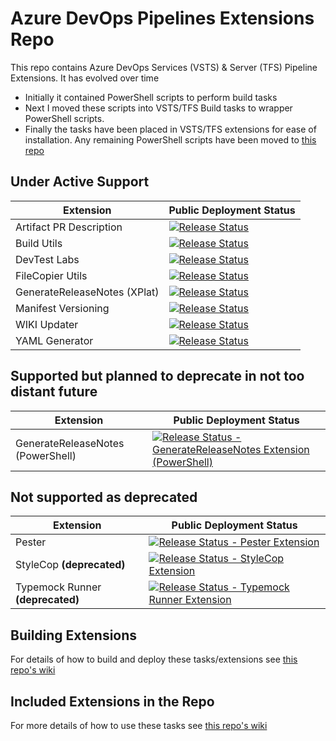 # Azure DevOps Pipelines Extensions Repo

This repo contains Azure DevOps Services (VSTS) & Server (TFS) Pipeline Extensions. It has evolved over time

- Initially it contained PowerShell scripts to perform build tasks
- Next I moved these scripts into VSTS/TFS Build tasks to wrapper PowerShell scripts. 
- Finally the tasks have been placed in VSTS/TFS extensions for ease of installation. Any remaining PowerShell scripts have been moved to [this repo](https://github.com/rfennell/VSTSPowershell) 

## Under Active Support
Extension | Public Deployment Status
----------|------------------
Artifact PR Description | [![Release Status](https://dev.azure.com/richardfennell/github/_apis/build/status/ArtifactDescription?branchName=master&stageName=Documentation)](https://dev.azure.com/richardfennell/github/_build/latest?definitionId=79) 
Build Utils | [![Release Status](https://dev.azure.com/richardfennell/github/_apis/build/status/Extensions/BuildUpdatingExtension?branchName=master&stageName=Documentation)](https://dev.azure.com/richardfennell/github/_build/latest?definitionId=70)
DevTest Labs |  [![Release Status](https://dev.azure.com/richardfennell/github/_apis/build/status/Extensions/DevtestLabsExtension?branchName=master&stageName=Documentation)](https://dev.azure.com/richardfennell/github/_build/latest?definitionId=63) 
FileCopier Utils |[![Release Status](https://dev.azure.com/richardfennell/github/_apis/build/status/Extensions/FileCopyExtension?branchName=master&stageName=Documentation)](https://dev.azure.com/richardfennell/github/_build/latest?definitionId=69)  
GenerateReleaseNotes (XPlat) |[![Release Status](https://dev.azure.com/richardfennell/github/_apis/build/status/Extensions/XplatGenerateReleaseNotes?branchName=master&stageName=Documentation)](https://dev.azure.com/richardfennell/github/_build/latest?definitionId=85)
Manifest Versioning | [![Release Status](https://dev.azure.com/richardfennell/github/_apis/build/status/Extensions/VersioningExtension?branchName=master&stageName=Documentation)](https://dev.azure.com/richardfennell/github/_build/latest?definitionId=65) 
WIKI Updater | [![Release Status](https://dev.azure.com/richardfennell/github/_apis/build/status/extensions/WikiUpdaterExtension?branchName=master&stageName=Documentation)](https://dev.azure.com/richardfennell/github/_build/latest?definitionId=64)
YAML Generator | [![Release Status](https://dev.azure.com/richardfennell/github/_apis/build/status/extensions/YamlGenerator?branchName=master&stageName=Documentation)](https://dev.azure.com/richardfennell/github/_build/latest?definitionId=83)

## Supported but planned to deprecate in not too distant future
Extension | Public Deployment Status
----------|------------------
GenerateReleaseNotes (PowerShell) | [![Release Status - GenerateReleaseNotes Extension (PowerShell)](https://richardfennell.vsrm.visualstudio.com/_apis/public/Release/badge/670b3a60-2021-47ab-a88b-d76ebd888a2f/3/5)](https://richardfennell.visualstudio.com/GitHub/GitHub%20Team/_releases2?definitionId=3&view=mine&_a=releases)

## Not supported as deprecated
Extension | Public Deployment Status
----------|------------------
Pester | [![Release Status - Pester Extension](https://richardfennell.vsrm.visualstudio.com/_apis/public/Release/badge/670b3a60-2021-47ab-a88b-d76ebd888a2f/8/14)](https://richardfennell.visualstudio.com/GitHub/GitHub%20Team/_releases2?definitionId=8&view=mine&_a=releases)  
StyleCop **(deprecated)** | [![Release Status - StyleCop Extension](https://richardfennell.vsrm.visualstudio.com/_apis/public/Release/badge/670b3a60-2021-47ab-a88b-d76ebd888a2f/7/12)](https://richardfennell.visualstudio.com/GitHub/GitHub%20Team/_releases2?definitionId=7&view=mine&_a=releases)
Typemock Runner **(deprecated)** | [![Release Status - Typemock Runner Extension](https://richardfennell.vsrm.visualstudio.com/_apis/public/Release/badge/670b3a60-2021-47ab-a88b-d76ebd888a2f/5/8)](https://richardfennell.visualstudio.com/GitHub/GitHub%20Team/_releases2?definitionId=5&view=mine&_a=releases)

## Building Extensions ##

For details of how to build and deploy these tasks/extensions see [this repo's wiki](https://github.com/rfennell/AzurePipelines/wiki)

## Included Extensions in the Repo 
For more details of how to use these tasks see [this repo's wiki](https://github.com/rfennell/AzurePipelines/wiki)

